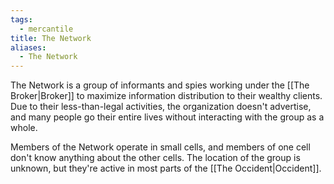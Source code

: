 ```yaml
---
tags:
  - mercantile
title: The Network
aliases:
  - The Network
---
```


The Network is a group of informants and spies working under the [[The Broker|Broker]] to maximize information distribution to their wealthy clients. Due to their less-than-legal activities, the organization doesn't advertise, and many people go their entire lives without interacting with the group as a whole.

Members of the Network operate in small cells, and members of one cell don't know anything about the other cells. The location of the group is unknown, but they're active in most parts of the [[The Occident|Occident]].